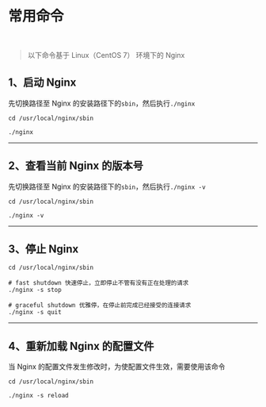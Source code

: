 # 常用命令

<br/>

> 以下命令基于 Linux（CentOS 7） 环境下的 Nginx



## 1、启动 Nginx

先切换路径至 Nginx 的安装路径下的`sbin`，然后执行`./nginx`

```shell
cd /usr/local/nginx/sbin

./nginx
```

---

## 2、查看当前 Nginx 的版本号

先切换路径至 Nginx 的安装路径下的`sbin`，然后执行`./nginx -v`

```shell
cd /usr/local/nginx/sbin

./nginx -v
```

---

## 3、停止 Nginx

```shell
cd /usr/local/nginx/sbin

# fast shutdown 快速停止，立即停止不管有没有正在处理的请求
./nginx -s stop 

# graceful shutdown 优雅停，在停止前完成已经接受的连接请求
./nginx -s quit
```

---

## 4、重新加载 Nginx 的配置文件

当 Nginx 的配置文件发生修改时，为使配置文件生效，需要使用该命令

```shell
cd /usr/local/nginx/sbin

./nginx -s reload
```

